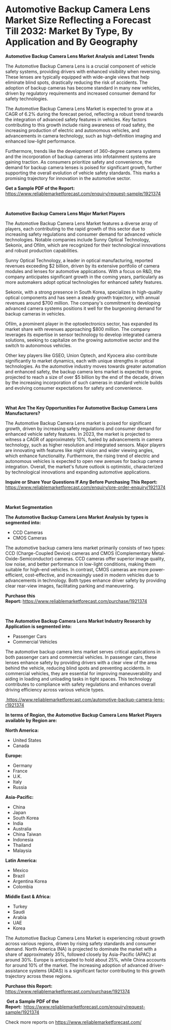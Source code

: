 <p><h1>Automotive Backup Camera Lens Market Size Reflecting a Forecast Till 2032: Market By Type, By Application and By Geography</h1></p><p><strong>Automotive Backup Camera Lens Market Analysis and Latest Trends</strong></p>
<p><p>The Automotive Backup Camera Lens is a crucial component of vehicle safety systems, providing drivers with enhanced visibility when reversing. These lenses are typically equipped with wide-angle views that help eliminate blind spots, drastically reducing the risk of accidents. The adoption of backup cameras has become standard in many new vehicles, driven by regulatory requirements and increased consumer demand for safety technologies.</p><p>The Automotive Backup Camera Lens Market is expected to grow at a CAGR of 6.2% during the forecast period, reflecting a robust trend towards the integration of advanced safety features in vehicles. Key factors contributing to this growth include rising awareness of road safety, the increasing production of electric and autonomous vehicles, and advancements in camera technology, such as high-definition imaging and enhanced low-light performance. </p><p>Furthermore, trends like the development of 360-degree camera systems and the incorporation of backup cameras into infotainment systems are gaining traction. As consumers prioritize safety and convenience, the demand for backup camera lenses is poised for significant growth, further supporting the overall evolution of vehicle safety standards. This marks a promising trajectory for innovation in the automotive sector.</p></p>
<p><strong>Get a Sample PDF of the Report:&nbsp;</strong> <a href="https://www.reliablemarketforecast.com/enquiry/request-sample/1921374?utm_campaign=3178&utm_medium=2&utm_source=Github&utm_content=ia&utm_term=31032025&utm_id=automotive-backup-camera-lens">https://www.reliablemarketforecast.com/enquiry/request-sample/1921374</a></p>
<p>&nbsp;</p>
<p><strong>Automotive Backup Camera Lens Major Market Players</strong></p>
<p><p>The Automotive Backup Camera Lens Market features a diverse array of players, each contributing to the rapid growth of this sector due to increasing safety regulations and consumer demand for advanced vehicle technologies. Notable companies include Sunny Optical Technology, Sekonix, and Ofilm, which are recognized for their technological innovations and robust production capabilities.</p><p>Sunny Optical Technology, a leader in optical manufacturing, reported revenues exceeding $2 billion, driven by its extensive portfolio of camera modules and lenses for automotive applications. With a focus on R&D, the company anticipates significant growth in the coming years, particularly as more automakers adopt optical technologies for enhanced safety features.</p><p>Sekonix, with a strong presence in South Korea, specializes in high-quality optical components and has seen a steady growth trajectory, with annual revenues around $700 million. The company's commitment to developing advanced camera systems positions it well for the burgeoning demand for backup cameras in vehicles.</p><p>Ofilm, a prominent player in the optoelectronics sector, has expanded its market share with revenues approaching $800 million. The company leverages its expertise in sensor technology to develop integrated camera solutions, seeking to capitalize on the growing automotive sector and the switch to autonomous vehicles.</p><p>Other key players like GSEO, Union Optech, and Kyocera also contribute significantly to market dynamics, each with unique strengths in optical technologies. As the automotive industry moves towards greater automation and enhanced safety, the backup camera lens market is expected to grow, projected to reach a size of over $5 billion by the end of the decade, driven by the increasing incorporation of such cameras in standard vehicle builds and evolving consumer expectations for safety and convenience.</p></p>
<p>&nbsp;</p>
<p><strong>What Are The Key Opportunities For Automotive Backup Camera Lens Manufacturers?</strong></p>
<p><p>The Automotive Backup Camera Lens market is poised for significant growth, driven by increasing safety regulations and consumer demand for enhanced vehicle safety features. In 2023, the market is projected to witness a CAGR of approximately 10%, fueled by advancements in camera technology, such as higher resolution and integrated sensors. Major players are innovating with features like night vision and wider viewing angles, which enhance functionality. Furthermore, the rising trend of electric and autonomous vehicles is expected to open new avenues for backup camera integration. Overall, the market's future outlook is optimistic, characterized by technological innovations and expanding automotive applications.</p></p>
<p><strong>Inquire or Share Your Questions If Any Before Purchasing This Report:</strong> <a href="https://www.reliablemarketforecast.com/enquiry/pre-order-enquiry/1921374?utm_campaign=3178&utm_medium=2&utm_source=Github&utm_content=ia&utm_term=31032025&utm_id=automotive-backup-camera-lens">https://www.reliablemarketforecast.com/enquiry/pre-order-enquiry/1921374</a></p>
<p>&nbsp;</p>
<p><strong>Market Segmentation</strong></p>
<p><strong>The Automotive Backup Camera Lens Market Analysis by types is segmented into:</strong></p>
<p><ul><li>CCD Cameras</li><li>CMOS Cameras</li></ul></p>
<p><p>The automotive backup camera lens market primarily consists of two types: CCD (Charge-Coupled Device) cameras and CMOS (Complementary Metal-Oxide-Semiconductor) cameras. CCD cameras offer superior image quality, low noise, and better performance in low-light conditions, making them suitable for high-end vehicles. In contrast, CMOS cameras are more power-efficient, cost-effective, and increasingly used in modern vehicles due to advancements in technology. Both types enhance driver safety by providing clear rear-view images, facilitating parking and maneuvering.</p></p>
<p><strong>Purchase this Report:&nbsp;</strong><a href="https://www.reliablemarketforecast.com/purchase/1921374?utm_campaign=3178&utm_medium=2&utm_source=Github&utm_content=ia&utm_term=31032025&utm_id=automotive-backup-camera-lens">https://www.reliablemarketforecast.com/purchase/1921374</a></p>
<p>&nbsp;</p>
<p><strong>The Automotive Backup Camera Lens Market Industry Research by Application is segmented into:</strong></p>
<p><ul><li>Passenger Cars</li><li>Commercial Vehicles</li></ul></p>
<p><p>The automotive backup camera lens market serves critical applications in both passenger cars and commercial vehicles. In passenger cars, these lenses enhance safety by providing drivers with a clear view of the area behind the vehicle, reducing blind spots and preventing accidents. In commercial vehicles, they are essential for improving maneuverability and aiding in loading and unloading tasks in tight spaces. This technology contributes to compliance with safety regulations and enhances overall driving efficiency across various vehicle types.</p></p>
<p><a href="https://www.reliablemarketforecast.com/automotive-backup-camera-lens-r1921374?utm_campaign=3178&utm_medium=2&utm_source=Github&utm_content=ia&utm_term=31032025&utm_id=automotive-backup-camera-lens">&nbsp;https://www.reliablemarketforecast.com/automotive-backup-camera-lens-r1921374</a></p>
<p><strong>In terms of Region, the Automotive Backup Camera Lens Market Players available by Region are:</strong></p>
<p>
    <p> <strong> North America: </strong>
        <ul>
            <li>United States</li>
            <li>Canada</li>
        </ul>
        </p> 
    <p> <strong> Europe: </strong>
        <ul>
            <li>Germany</li>
            <li>France</li>
            <li>U.K.</li>
            <li>Italy</li>
            <li>Russia</li>
        </ul>
        </p> 
    <p> <strong> Asia-Pacific: </strong>
        <ul>
            <li>China</li>
            <li>Japan</li>
            <li>South Korea</li>
            <li>India</li>
            <li>Australia</li>
            <li>China Taiwan</li>
            <li>Indonesia</li>
            <li>Thailand</li>
            <li>Malaysia</li>
        </ul>
        </p> 
    <p> <strong> Latin America: </strong>
        <ul>
            <li>Mexico</li>
            <li>Brazil</li>
            <li>Argentina Korea</li>
            <li>Colombia</li>
        </ul>
        </p> 
    <p> <strong> Middle East & Africa: </strong>
        <ul>
            <li>Turkey</li>
            <li>Saudi</li>
            <li>Arabia</li>
            <li>UAE</li>
            <li>Korea</li>
        </ul>
    </p>
    </p>
<p><p>The Automotive Backup Camera Lens Market is experiencing robust growth across various regions, driven by rising safety standards and consumer demand. North America (NA) is projected to dominate the market with a share of approximately 35%, followed closely by Asia-Pacific (APAC) at around 30%. Europe is anticipated to hold about 25%, while China accounts for around 10% of the market. The increasing adoption of advanced driver-assistance systems (ADAS) is a significant factor contributing to this growth trajectory across these regions.</p></p>
<p><strong>Purchase this Report: </strong><a href="https://www.reliablemarketforecast.com/purchase/1921374?utm_campaign=3178&utm_medium=2&utm_source=Github&utm_content=ia&utm_term=31032025&utm_id=automotive-backup-camera-lens">https://www.reliablemarketforecast.com/purchase/1921374</a></p>
<p>&nbsp;<strong>Get a Sample PDF of the Report:&nbsp;&nbsp;</strong><a href="https://www.reliablemarketforecast.com/enquiry/request-sample/1921374?utm_campaign=3178&utm_medium=2&utm_source=Github&utm_content=ia&utm_term=31032025&utm_id=automotive-backup-camera-lens">https://www.reliablemarketforecast.com/enquiry/request-sample/1921374</a></p>
<p><strong></strong></p>
<p>Check more reports on <a href="https://www.reliablemarketforecast.com/?utm_campaign=3178&utm_medium=2&utm_source=Github&utm_content=ia&utm_term=31032025&utm_id=automotive-backup-camera-lens">https://www.reliablemarketforecast.com/</a></p>